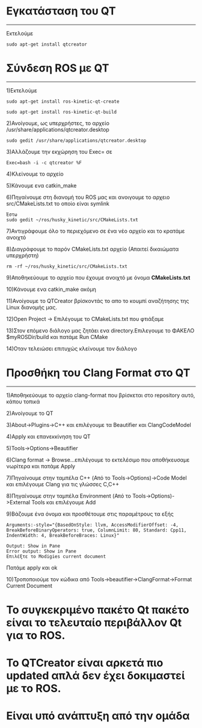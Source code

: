 # Εγκατάσταση του QT
---------------

Εκτελούμε 
	
	sudo apt-get install qtcreator

# Σύνδεση ROS με QT
---------------

1)Εκτελούμε 

	sudo apt-get install ros-kinetic-qt-create 

	sudo apt-get install ros-kinetic-qt-build

2)Ανοίγουμε, ως υπερχρήστες, το αρχείο /usr/share/applications/qtcreator.desktop

	sudo gedit /usr/share/applications/qtcreator.desktop

3)Αλλάζουμε την εκχώρηση του Exec= σε 

	Exec=bash -i -c qtcreator %F

4)Κλείνουμε το αρχείο

5)Κάνουμε ενα catkin_make

6)Πηγαίνουμε στη διανομή του ROS μας και ανοιγουμε το αρχειο src/CMakeLists.txt το οποίο είναι symlink

	Έστω 
	sudo gedit ~/ros/husky_kinetic/src/CMakeLists.txt

7)Αντιγράφουμε όλο το περιεχόμενο σε ένα νέο αρχείο και το κρατάμε ανοιχτό

8)Διαγράφουμε το παρόν CMakeLists.txt αρχείο (Απαιτεί δικαιώματα υπερχρήστη)

	rm -rf ~/ros/husky_kinetic/src/CMakeLists.txt

9)Αποθηκεύουμε το αρχείο που έχουμε ανοιχτό με όνομα **CMakeLists.txt**

10)Κάνουμε ενα catkin_make ακόμη

11)Ανοίγουμε το QTCreator βρίσκοντάς το απο το κουμπί αναζήτησης της Linux διανομής μας.

12)Open Project -> Επιλέγουμε το CMakeLists.txt που φτιάξαμε

13)Στον επόμενο διάλογο μας ζητάει ενα directory.Επιλεγουμε το ΦΑΚΕΛΟ $myROSDir/build και πατάμε Run CMake

14)Οταν τελειώσει επιτυχώς κλείνουμε τον διάλογο 

# Προσθήκη του Clang Format στο QT
---------------

1)Αποθηκεύουμε το αρχείο clang-format που βρίσκεται στο repository αυτό, κάπου τοπικά

2)Ανοίγουμε το QT

3)About->Plugins->C++ και επιλέγουμε τα Beautifier και ClangCodeModel

4)Apply και επανεκκίνηση του QT

5)Tools->Options->Beautifier

6)Clang format -> Browse...επιλέγουμε το εκτελέσιμο που αποθήκευσαμε νωρίτερα και πατάμε Apply

7)Πηγαίνουμε στην ταμπέλα C++ (Από το Tools->Options)->Code Model και επιλέγουμε Clang για τις γλώσσες C,C++

8)Πηγαίνουμε στην ταμπέλα Environment (Από το Tools->Options)->External Tools και επιλέγουμε Add

9)Βάζουμε ένα όνομα και προσθέτουμε στις παραμέτρους τα εξής

	Arguments:-style="{BasedOnStyle: llvm, AccessModifierOffset: -4, BreakBeforeBinaryOperators: true, ColumnLimit: 80, Standard: Cpp11, IndentWidth: 4, BreakBeforeBraces: Linux}"

	Output: Show in Pane
	Error output: Show in Pane
	Επιλέξτε το Modigies current document 

Πατάμε apply και ok

10)Τροποποιούμε τον κώδικα από Tools->beautifier->ClangFormat->Format Current Document


# Το συγκεκριμένο πακέτο Qt πακέτο είναι το τελευταίο περιβάλλον Qt για το ROS.
# To QTCreatοr είναι αρκετά πιο updated απλά δεν έχει δοκιμαστεί με τo ROS.
# Είναι υπό ανάπτυξη από την ομάδα 
	
